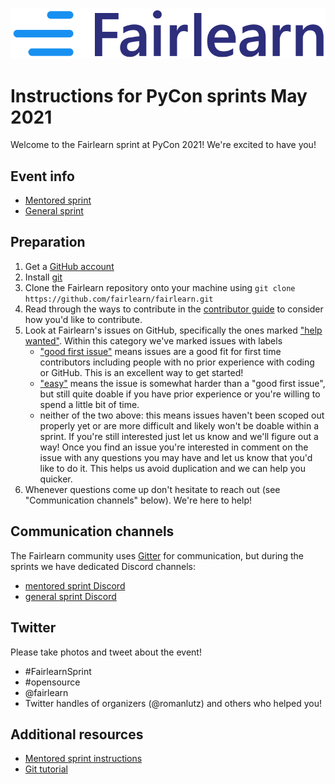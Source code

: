 ![Fairlearn logo](https://github.com/fairlearn/fairlearn/blob/main/docs/_static/images/fairlearn_full_color.png)

# Instructions for PyCon sprints May 2021

Welcome to the Fairlearn sprint at PyCon 2021! We're excited to have you!

## Event info

- [Mentored sprint](https://us.pycon.org/2021/summits/mentored-sprints/)
- [General sprint](https://us.pycon.org/2021/events/development-sprints/)

## Preparation

1. Get a [GitHub account](https://github.com/)
2. Install [git](https://git-scm.com/book/en/v2/Getting-Started-Installing-Git)
3. Clone the Fairlearn repository onto your machine using `git clone https://github.com/fairlearn/fairlearn.git`
4. Read through the ways to contribute in the [contributor guide](https://fairlearn.org/main/contributor_guide/index.html) to consider how you'd like to contribute.
5. Look at Fairlearn's issues on GitHub, specifically the ones marked ["help wanted"](https://github.com/fairlearn/fairlearn/issues?q=is%3Aopen+is%3Aissue+label%3A%22help+wanted%22). Within this category we've marked issues with labels
   - ["good first issue"](https://github.com/fairlearn/fairlearn/issues?q=is%3Aopen+is%3Aissue+label%3A%22help+wanted%22+label%3A%22good+first+issue%22) means issues are a good fit for first time contributors including people with no prior experience with coding or GitHub. This is an excellent way to get started!
   - ["easy"](https://github.com/fairlearn/fairlearn/issues?q=is%3Aopen+is%3Aissue+label%3A%22help+wanted%22+label%3A%22easy%22+) means the issue is somewhat harder than a "good first issue", but still quite doable if you have prior experience or you're willing to spend a little bit of time.
   - neither of the two above: this means issues haven't been scoped out properly yet or are more difficult and likely won't be doable within a sprint. If you're still interested just let us know and we'll figure out a way!
   Once you find an issue you're interested in comment on the issue with any questions you may have and let us know that you'd like to do it. This helps us avoid duplication and we can help you quicker.
6. Whenever questions come up don't hesitate to reach out (see "Communication channels" below). We're here to help!

## Communication channels

The Fairlearn community uses [Gitter](https://gitter.im/fairlearn/community) for communication, but during the sprints we have dedicated Discord channels:
- [mentored sprint Discord](https://discord.gg/TEzBUec8)
- [general sprint Discord](https://discord.gg/N4pPvV8Y)

## Twitter

Please take photos and tweet about the event!

- #FairlearnSprint
- #opensource
- @fairlearn
- Twitter handles of organizers (@romanlutz) and others who helped you!

## Additional resources

- [Mentored sprint instructions](https://mentored-sprints.netlify.app/participants/01-index/)
- [Git tutorial](https://github.com/reshamas/git-intro-workshop/blob/master/extra_resources/resource_git_tutorials.md)

